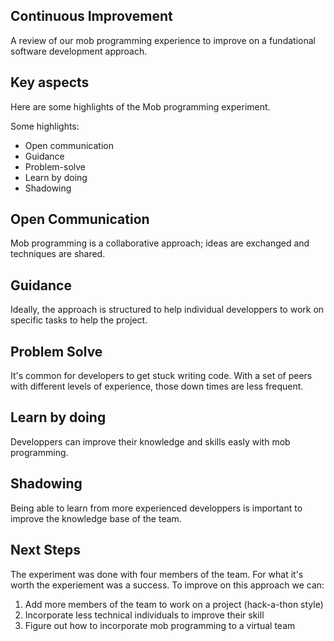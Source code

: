 ## Continuous Improvement
A review of our mob programming experience to improve on a fundational software development approach.



## Key aspects

Here are some highlights of the Mob programming experiment. 

Some highlights: 
  - Open communication
  - Guidance
  - Problem-solve
  - Learn by doing
  - Shadowing



## Open Communication

Mob programming is a collaborative approach; ideas are exchanged and techniques are shared.



## Guidance

Ideally, the approach is structured to help individual developpers to work on specific tasks to help the project.



## Problem Solve

It's common for developers to get stuck writing code. With a set of peers with different levels of experience, those down times are less frequent.



## Learn by doing

Developpers can improve their knowledge and skills easly with mob programming.



## Shadowing

Being able to learn from more experienced developpers is important to improve the knowledge base of the team.



## Next Steps

The experiment was done with four members of the team. For what it's worth the experiement was a success. To improve on this approach we can: 

  1. Add more members of the team to work on a project (hack-a-thon style) 
  2. Incorporate less technical individuals to improve their skill
  3. Figure out how to incorporate mob programming to a virtual team
